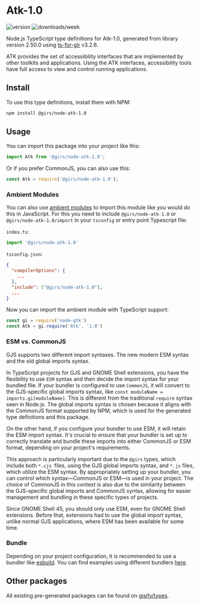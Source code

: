
# Atk-1.0

![version](https://img.shields.io/npm/v/@girs/node-atk-1.0)
![downloads/week](https://img.shields.io/npm/dw/@girs/node-atk-1.0)


Node.js TypeScript type definitions for Atk-1.0, generated from library version 2.50.0 using [ts-for-gir](https://github.com/gjsify/ts-for-gir) v3.2.6.

ATK provides the set of accessibility interfaces that are implemented by other toolkits and applications. Using the ATK interfaces, accessibility tools have full access to view and control running applications.

## Install

To use this type definitions, install them with NPM:
```bash
npm install @girs/node-atk-1.0
```

## Usage

You can import this package into your project like this:
```ts
import Atk from '@girs/node-atk-1.0';
```

Or if you prefer CommonJS, you can also use this:
```ts
const Atk = require('@girs/node-atk-1.0');
```

### Ambient Modules

You can also use [ambient modules](https://github.com/gjsify/ts-for-gir/tree/main/packages/cli#ambient-modules) to import this module like you would do this in JavaScript.
For this you need to include `@girs/node-atk-1.0` or `@girs/node-atk-1.0/import` in your `tsconfig` or entry point Typescript file:

`index.ts`:
```ts
import '@girs/node-atk-1.0'
```

`tsconfig.json`:
```json
{
  "compilerOptions": {
    ...
  },
  "include": ["@girs/node-atk-1.0"],
  ...
}
```

Now you can import the ambient module with TypeScript support: 

```ts
const gi = require('node-gtk')
const Atk = gi.require('Atk', '1.0')
```



### ESM vs. CommonJS

GJS supports two different import syntaxes. The new modern ESM syntax and the old global imports syntax.

In TypeScript projects for GJS and GNOME Shell extensions, you have the flexibility to use `ESM` syntax and then decide the import syntax for your bundled file. If your bundler is configured to use `CommonJS`, it will convert to the GJS-specific global imports syntax, like `const moduleName = imports.gi[moduleName]`. This is different from the traditional `require` syntax seen in Node.js. The global imports syntax is chosen because it aligns with the CommonJS format supported by NPM, which is used for the generated type definitions and this package.

On the other hand, if you configure your bundler to use ESM, it will retain the ESM import syntax. It's crucial to ensure that your bundler is set up to correctly translate and bundle these imports into either CommonJS or ESM format, depending on your project's requirements.

This approach is particularly important due to the `@girs` types, which include both `*.cjs `files, using the GJS global imports syntax, and `*.js` files, which utilize the ESM syntax. By appropriately setting up your bundler, you can control which syntax—CommonJS or ESM—is used in your project. The choice of CommonJS in this context is also due to the similarity between the GJS-specific global imports and CommonJS syntax, allowing for easier management and bundling in these specific types of projects.

Since GNOME Shell 45, you should only use ESM, even for GNOME Shell extensions. Before that, extensions had to use the global import syntax, unlike normal GJS applications, where ESM has been available for some time.

### Bundle

Depending on your project configuration, it is recommended to use a bundler like [esbuild](https://esbuild.github.io/). You can find examples using different bundlers [here](https://github.com/gjsify/ts-for-gir/tree/main/examples).

## Other packages

All existing pre-generated packages can be found on [gjsify/types](https://github.com/gjsify/types).

